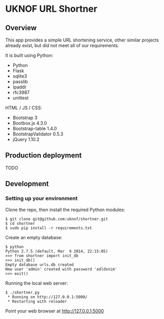 # UKNOF URL Shortner

## Overview

This app provides a simple URL shortening service, other similar projects already exist, but did not meet all of our requirements.

It is built using Python:

* Python
* Flask
* sqlite3
* passlib
* ipaddr
* rfc3987
* unittest

HTML / JS / CSS:

* Bootstrap 3
* Bootbox.js 4.3.0
* Bootstrap-table 1.4.0
* BootstrapValidator 0.5.3
* jQuery 1.10.2

## Production deployment

TODO

## Development

### Setting up your environment

Clone the repo, then install the required Python modules:

```
$ git clone git@github.com:uknof/shortner.git
$ cd shortner
$ sudo pip install -r requirements.txt
```

Create an empty database:

```
$ python
Python 2.7.5 (default, Mar  9 2014, 22:15:05)
>>> from shortner import init_db
>>> init_db()
Empty database urls.db created
New user 'admin' created with password 'adldxnim'
>>> exit()
```

Running the local web server:

```
$ ./shortner.py
 * Running on http://127.0.0.1:5000/
 * Restarting with reloader

```

Point your web browser at http://127.0.0.1:5000
